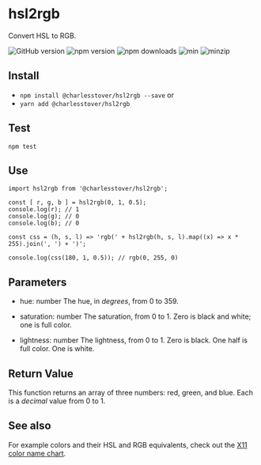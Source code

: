 # hsl2rgb
Convert HSL to RGB.

![GitHub version](https://img.shields.io/github/package-json/v/CharlesStover/hsl2rgb-js.svg)
![npm version](https://img.shields.io/npm/v/@charlesstover/hsl2rgb.svg)
![npm downloads](https://img.shields.io/npm/dt/@charlesstover/hsl2rgb.svg)
![min](https://img.shields.io/bundlephobia/min/@charlesstover/hsl2rgb.svg)
![minzip](https://img.shields.io/bundlephobia/minzip/@charlesstover/hsl2rgb.svg)

## Install
* `npm install @charlesstover/hsl2rgb --save` or
* `yarn add @charlesstover/hsl2rgb`

## Test
`npm test`

## Use
```JS
import hsl2rgb from '@charlesstover/hsl2rgb';

const [ r, g, b ] = hsl2rgb(0, 1, 0.5);
console.log(r); // 1
console.log(g); // 0
console.log(b); // 0

const css = (h, s, l) => 'rgb(' + hsl2rgb(h, s, l).map((x) => x * 255).join(', ') + ')';

console.log(css(180, 1, 0.5)); // rgb(0, 255, 0)
```

## Parameters
* hue: number
  The hue, in _degrees_, from 0 to 359.

* saturation: number
  The saturation, from 0 to 1.
  Zero is black and white; one is full color.

* lightness: number
  The lightness, from 0 to 1.
  Zero is black. One half is full color. One is white.

## Return Value
This function returns an array of three numbers: red, green, and blue.
Each is a _decimal_ value from 0 to 1.

## See also
For example colors and their HSL and RGB equivalents, check out the [X11 color name chart](https://en.wikipedia.org/wiki/X11_color_names#Color_name_chart).
